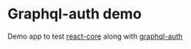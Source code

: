 # Graphql-auth demo

Demo app to test [react-core](https://github.com/o2web/react-core) along with [graphql-auth](https://github.com/o2web/graphql-auth) 
